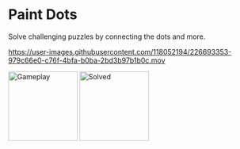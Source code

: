 # Paint Dots
  Solve challenging puzzles by connecting the dots and more.


https://user-images.githubusercontent.com/118052194/226693353-979c66e0-c76f-4bfa-b0ba-2bd3b97b1b0c.mov

<img width="140" alt="Gameplay" src="https://user-images.githubusercontent.com/118052194/226693679-8f26b71d-a10d-4539-b5b1-185e71c435a8.png">
<img width="140" alt="Solved" src="https://user-images.githubusercontent.com/118052194/226693696-66d30773-cff3-4d17-a3b0-d67c14922f3a.png">
